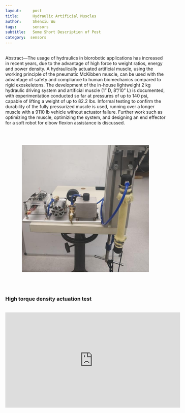 ```yaml
---
layout:     post
title:      Hydraulic Artificial Muscles
author:     Shenxiu Wu
tags: 		sensors
subtitle:  	Some Short Description of Post
category:  sensors
---
```

<!-- Start Writing Below in Markdown -->

<!--* TOC
{:toc}-->

<br>
Abstract—The usage of hydraulics in biorobotic applications has increased in recent years, due to the advantage of high force to weight ratios, energy and power density. A hydraulically actuated artificial muscle, using the working principle of the pneumatic McKibben muscle, can be used with the advantage of safety and compliance to human biomechanics compared to rigid exoskeletons. The development of the in-house lightweight 2 kg hydraulic driving system and artificial muscle (1” D, 8”/10” L) is documented, with experimentation conducted so far at pressures of up to 140 psi, capable of lifting a weight of up to 82.2 lbs. Informal testing to confirm the durability of the fully pressurized muscle is used, running over a longer muscle with a 9110 lb vehicle without actuator failure. Further work such as optimizing the muscle, optimizing the system, and designing an end effector for a soft robot for elbow flexion assistance is discussed.

<br><br>

<div align="center"><img width="400" height="400" src="/images/toolbox/actuators/hydraulic.jpg"></div>


<!--<img align="right" src="/images/toolbox/sensors/IMU.jpg"/>-->
<!--An IMU is a specific type of sensor that measures angular rate-->

<!--<div align="center"><img width="150" height="150" src="/images/wireless IMU.jpg"></div>-->
<!--
![wireless IMU](/images/wireless IMU.jpg)
-->
<!--
<div style="text-align: center"> 
<img src="/images/wireless IMU.jpg"/> 
</div>
-->

<br><br>
### High torque density actuation test
<br>
<div align="center">
<iframe width="550" height="300"  src="https://www.youtube.com/embed/D6mNcP0MkmA" frameborder="0" allow="autoplay; encrypted-media" allowfullscreen> </iframe>
</div>
<br><br>
<!--
Some of the information contained in this web site includes intellectual property covered by both issued and pending patent applications. It is intended solely for research, educational and scholarly purposes by not-for-profit research organizations. If you have interest in specific technologies for commercial applications, please contact us [here](/contact.html).
-->

